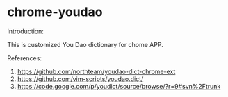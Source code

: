 chrome-youdao
=============

Introduction:

This is customized You Dao dictionary for chome APP.

References:
1. https://github.com/northteam/youdao-dict-chrome-ext
2. https://github.com/vim-scripts/youdao.dict/
3. https://code.google.com/p/youdict/source/browse/?r=9#svn%2Ftrunk
